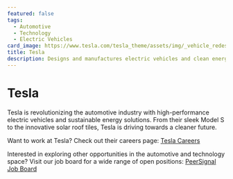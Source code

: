 ```yaml
---
featured: false
tags:
  - Automotive
  - Technology
  - Electric Vehicles
card_image: https://www.tesla.com/tesla_theme/assets/img/_vehicle_redesign/roadster_and_semi/roadster/hero.jpg
title: Tesla
description: Designs and manufactures electric vehicles and clean energy solutions.
---
```


# Tesla

Tesla is revolutionizing the automotive industry with high-performance electric vehicles and sustainable energy solutions. From their sleek Model S to the innovative solar roof tiles, Tesla is driving towards a cleaner future.

Want to work at Tesla? Check out their careers page: [Tesla Careers](https://www.tesla.com/careers)

Interested in exploring other opportunities in the automotive and technology space? Visit our job board for a wide range of open positions: [PeerSignal Job Board](https://peersignal.org/jobs)

